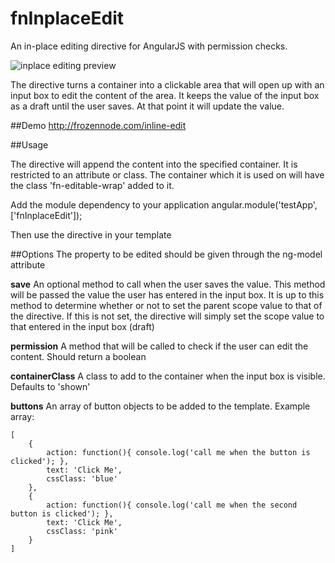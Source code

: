 fnInplaceEdit
=============

An in-place editing directive for AngularJS with permission checks.

![inplace editing preview](http://frozennode.com/images/inlineEditPreview.jpg)

The directive turns a container into a clickable area that will open up with an input box to edit the content of the area.
It keeps the value of the input box as a draft until the user saves. At that point it will update the value.

##Demo
http://frozennode.com/inline-edit

##Usage

The directive will append the content into the specified container. It is restricted to an attribute or class.
The container which it is used on will have the class 'fn-editable-wrap' added to it.

Add the module dependency to your application
  angular.module('testApp', ['fnInplaceEdit']);

Then use the directive in your template
  <div class="fn-editable" ng-model="exampleValue"></div>

##Options
The property to be edited should be given through the ng-model attribute

**save**
An optional method to call when the user saves the value.
This method will be passed the value the user has entered in the input box.
It is up to this method to determine whether or not to set the parent scope value to that of the directive.
If this is not set, the directive will simply set the scope value to that entered in the input box (draft)

**permission**
A method that will be called to check if the user can edit the content. Should return a boolean

**containerClass**
A class to add to the container when the input box is visible. Defaults to 'shown'

**buttons**
An array of button objects to be added to the template. Example array:

	[
		{
			action: function(){ console.log('call me when the button is clicked'); },
			text: 'Click Me',
			cssClass: 'blue'
		},
		{
			action: function(){ console.log('call me when the second button is clicked'); },
			text: 'Click Me',
			cssClass: 'pink'
		}
	]
